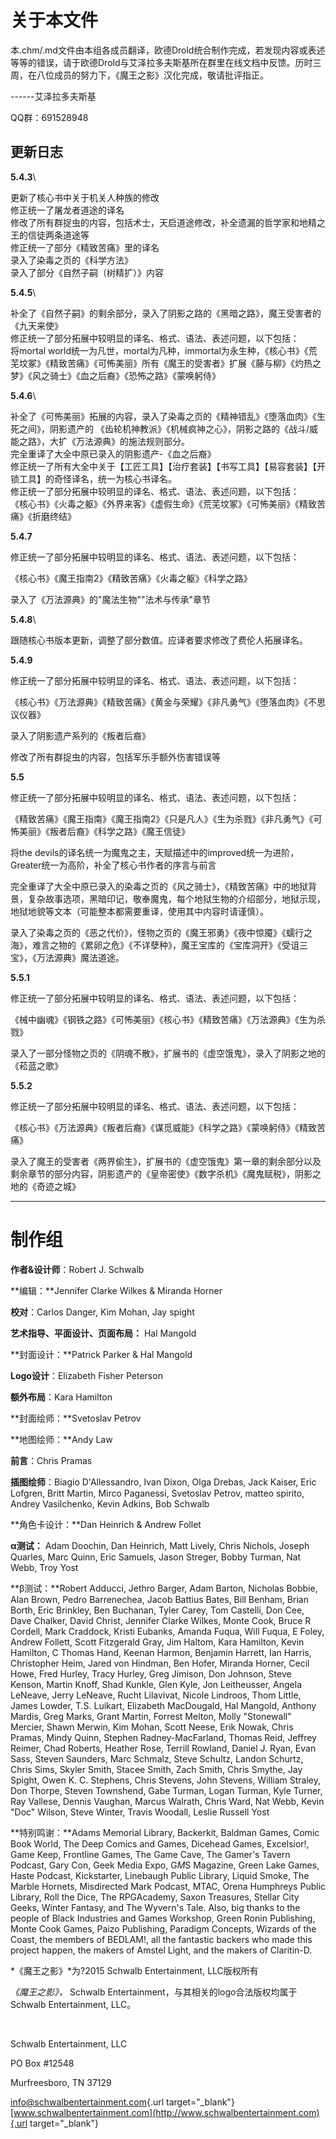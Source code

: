 # **关于本文件**

本.chm/.md文件由本组各成员翻译，欧德Drold统合制作完成，若发现内容或表述等等的错误，请于欧德Drold与艾泽拉多夫斯基所在群里在线文档中反馈。历时三周，在八位成员的努力下，《魔王之影》汉化完成，敬请批评指正。

------艾泽拉多夫斯基

QQ群：691528948

## 更新日志

**5.4.3**\

更新了核心书中关于机关人种族的修改\
修正统一了屠龙者道途的译名\
修改了所有群捉虫的内容，包括术士，天启道途修改，补全遗漏的哲学家和地精之王的信徒两条道途等\
修正统一了部分《精致苦痛》里的译名\
录入了染毒之页的《科学方法》\
录入了部分《自然子嗣（树精扩）》内容

**5.4.5**\

补全了《自然子嗣》的剩余部分，录入了阴影之路的《黑暗之路》，魔王受害者的《九天来使》\
修正统一了部分拓展中较明显的译名、格式、语法、表述问题，以下包括：\
将mortal
world统一为凡世，mortal为凡种，immortal为永生种，《核心书》《荒芜坟冢》《精致苦痛》《可怖美丽》所有《魔王的受害者》扩展《藤与柳》《灼热之梦》《风之骑士》《血之后裔》《恐怖之路》《蒙唤躬侍》

**5.4.6**\

补全了《可怖美丽》拓展的内容，录入了染毒之页的《精神错乱》《堕落血肉》《生死之间》，阴影遗产的
《齿轮机神教派》《机械疯神之心》，阴影之路的《战斗/威能之路》，大扩《万法源典》的施法规则部分。\
完全重译了大全中原已录入的阴影遗产-《血之后裔》\
修正统一了所有大全中关于【工匠工具】【治疗套装】【书写工具】【易容套装】【开锁工具】的奇怪译名，统一为核心书译名。\
修正统一了部分拓展中较明显的译名、格式、语法、表述问题，以下包括：\
《核心书》《火毒之躯》《外界来客》《虚假生命》《荒芜坟冢》《可怖美丽》《精致苦痛》《折磨终结》

**5.4.7**

修正统一了部分拓展中较明显的译名、格式、语法、表述问题，以下包括：

《核心书》《魔王指南2》《精致苦痛》《火毒之躯》《科学之路》

录入了《万法源典》的"魔法生物""法术与传承"章节

**5.4.8**\

跟随核心书版本更新，调整了部分数值。应译者要求修改了费伦人拓展译名。

**5.4.9**

修正统一了部分拓展中较明显的译名、格式、语法、表述问题，以下包括：

《核心书》《万法源典》《精致苦痛》《黄金与荣耀》《非凡勇气》《堕落血肉》《不思议仪器》

录入了阴影遗产系列的《叛者后裔》

修改了所有群捉虫的内容，包括军乐手额外伤害错误等

**5.5**

修正统一了部分拓展中较明显的译名、格式、语法、表述问题，以下包括：

《精致苦痛》《魔王指南》《魔王指南2》《只是凡人》《生为杀戮》《非凡勇气》《可怖美丽》《叛者后裔》《科学之路》《魔王信徒》

将the
devils的译名统一为魔鬼之主，天赋描述中的improved统一为进阶，Greater统一为高阶，补全了核心书作者的序言与前言

完全重译了大全中原已录入的染毒之页的《风之骑士》，《精致苦痛》中的地狱背景，复杂故事选项，黑暗印记，敬奉魔鬼，每个地狱生物的介绍部分，地狱示现，地狱地貌等文本（可能整本都需要重译，使用其中内容时请谨慎）。

录入了染毒之页的《恶之代价》，怪物之页的《魔王邪勇》《夜中惊魇》《蠕行之海》，难言之物的《累卵之危》《不详孽种》，魔王宝库的《宝库洞开》《受诅三宝》，《万法源典》魔法道途。

**5.5.1**

修正统一了部分拓展中较明显的译名、格式、语法、表述问题，以下包括：

《械中幽魂》《钢铁之路》《可怖美丽》《核心书》《精致苦痛》《万法源典》《生为杀戮》

录入了一部分怪物之页的《阴魂不散》，扩展书的《虚空饿鬼》，录入了阴影之地的《菘蓝之歌》

**5.5.2**

修正统一了部分拓展中较明显的译名、格式、语法、表述问题，以下包括：

《核心书》《万法源典》《叛者后裔》《谋觅威能》《科学之路》《蒙唤躬侍》《精致苦痛》

录入了魔王的受害者《两界偷生》，扩展书的《虚空饿鬼》第一章的剩余部分以及剩余章节的部分内容，阴影遗产的《皇帝密使》《数字杀机》《魔鬼赋税》，阴影之地的《奇迹之城》

------------------------------------------------------------------------

# **制作组**

**作者&设计师**：Robert J. Schwalb

**编辑：**Jennifer Clarke Wilkes & Miranda Horner

**校对**：Carlos Danger, Kim Mohan, Jay spight

**艺术指导、平面设计、页面布局：** Hal Mangold

**封面设计：**Patrick Parker & Hal Mangold

**Logo设计**：Elizabeth Fisher Peterson

**额外布局**：Kara Hamilton

**封面绘师：**Svetoslav Petrov

**地图绘师：**Andy Law

**前言**：Chris Pramas

**插图绘师**：Biagio D\'Allessandro, Ivan Dixon, Olga Drebas, Jack
Kaiser, Eric Lofgren, Britt Martin, Mirco Paganessi, Svetoslav Petrov,
matteo spirito, Andrey Vasilchenko, Kevin Adkins, Bob Schwalb

**角色卡设计：**Dan Heinrich & Andrew Follet

**α测试：** Adam Doochin, Dan Heinrich, Matt Lively, Chris Nichols,
Joseph Quarles, Marc Quinn, Eric Samuels, Jason Streger, Bobby Turman,
Nat Webb, Troy Yost

**β测试：**Robert Adducci, Jethro Barger, Adam Barton, Nicholas Bobbie,
Alan Brown, Pedro Barrenechea, Jacob Battius Bates, Bill Benham, Brian
Borth, Eric Brinkley, Ben Buchanan, Tyler Carey, Tom Castelli, Don Cee,
Dave Chalker, David Christ, Jennifer Clarke Wilkes, Monte Cook, Bruce R
Cordell, Mark Craddock, Kristi Eubanks, Amanda Fuqua, Will Fuqua, E
Foley, Andrew Follett, Scott Fitzgerald Gray, Jim Haltom, Kara Hamilton,
Kevin Hamilton, C Thomas Hand, Keenan Harmon, Benjamin Harrett, Ian
Harris, Christopher Heim, Jared von Hindman, Ben Hofer, Miranda Horner,
Cecil Howe, Fred Hurley, Tracy Hurley, Greg Jimison, Don Johnson, Steve
Kenson, Martin Knoff, Shad Kunkle, Glen Kyle, Jon Leitheusser, Angela
LeNeave, Jerry LeNeave, Rucht Lilavivat, Nicole Lindroos, Thom Little,
James Lowder, T.S. Luikart, Elizabeth MacDougald, Hal Mangold, Anthony
Mardis, Greg Marks, Grant Martin, Forrest Melton, Molly "Stonewall"
Mercier, Shawn Merwin, Kim Mohan, Scott Neese, Erik Nowak, Chris Pramas,
Mindy Quinn, Stephen Radney-MacFarland, Thomas Reid, Jeffrey Reimer,
Chad Roberts, Heather Rose, Terrill Rowland, Daniel J. Ryan, Evan Sass,
Steven Saunders, Marc Schmalz, Steve Schultz, Landon Schurtz, Chris
Sims, Skyler Smith, Stacee Smith, Zach Smith, Chris Smythe, Jay Spight,
Owen K. C. Stephens, Chris Stevens, John Stevens, William Straley, Don
Thorpe, Steven Townshend, Gabe Turman, Logan Turman, Kyle Turner, Ray
Vallese, Dennis Vaughan, Marcus Walrath, Chris Ward, Nat Webb, Kevin
"Doc" Wilson, Steve Winter, Travis Woodall, Leslie Russell Yost

**特别鸣谢：**Adams Memorial Library, Backerkit, Baldman Games, Comic
Book World, The Deep Comics and Games, Dicehead Games, Excelsior!, Game
Keep, Frontline Games, The Game Cave, The Gamer's Tavern Podcast, Gary
Con, Geek Media Expo, G*M*S Magazine, Green Lake Games, Haste Podcast,
Kickstarter, Linebaugh Public Library, Liquid Smoke, The Marble Hornets,
Misdirected Mark Podcast, MTAC, Orena Humphreys Public Library, Roll the
Dice, The RPGAcademy, Saxon Treasures, Stellar City Geeks, Winter
Fantasy, and The Wyvern's Tale. Also, big thanks to the people of Black
Industries and Games Workshop, Green Ronin Publishing, Monte Cook Games,
Paizo Publishing, Paradigm Concepts, Wizards of the Coast, the members
of BEDLAM!, all the fantastic backers who made this project happen, the
makers of Amstel Light, and the makers of Claritin-D.

*《魔王之影》*为?2015 Schwalb Entertainment, LLC版权所有

*《魔王之影》，* Schwalb
Entertainment，与其相关的logo合法版权均属于Schwalb Entertainment, LLC。

 

Schwalb Entertainment, LLC

PO Box #12548

Murfreesboro, TN 37129

[info@schwalbentertainment.com](mailto:info@schwalbentertainment.com){.url
target="_blank"}
[www.schwalbentertainment.com](http://www.schwalbentertainment.com){.url
target="_blank"}

##  
